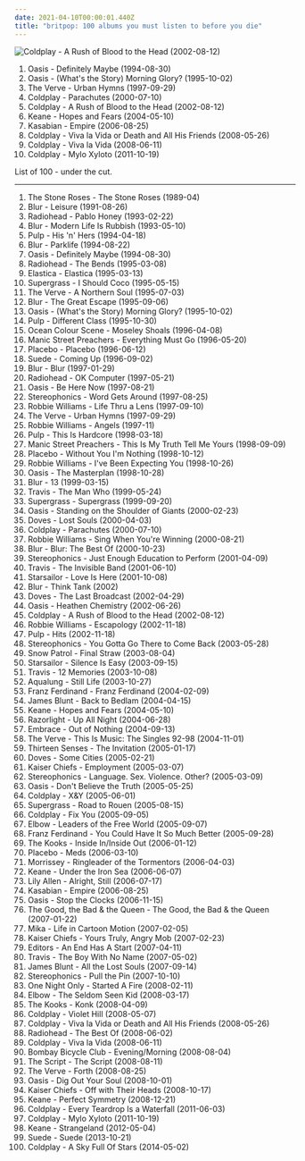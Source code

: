 ```yaml
---
date: 2021-04-10T00:00:01.440Z
title: "britpop: 100 albums you must listen to before you die"
---
```

![Coldplay - A Rush of Blood to the Head (2002-08-12)](http://coverartarchive.org/release/219b202d-290e-3960-b626-bf852a63bc50/1339509743-500.jpg "Coldplay - A Rush of Blood to the Head (2002-08-12)")
<ol class="albums">
<li data-cover="http://coverartarchive.org/release/9822581d-98bf-3f97-a94c-4b1350d090aa/1435221321-500.jpg" data-tags="britpop" role="button">Oasis - Definitely Maybe (1994-08-30)</li>
<li data-cover="http://coverartarchive.org/release/d6494c5a-a55a-45e3-a302-67bc721aadc7/10070793469-500.jpg" data-tags="britpop" role="button">Oasis - (What's the Story) Morning Glory? (1995-10-02)</li>
<li data-cover="http://coverartarchive.org/release/87c8acad-c20b-35c9-b9cc-26008b429346/2003833223-500.jpg" data-tags="britpop" role="button">The Verve - Urban Hymns (1997-09-29)</li>
<li data-cover="http://coverartarchive.org/release/435fc965-9121-461e-b8da-d9b505c9dc9b/4086974851-500.jpg" data-tags="coldplay, britpop" role="button">Coldplay - Parachutes (2000-07-10)</li>
<li data-cover="http://coverartarchive.org/release/219b202d-290e-3960-b626-bf852a63bc50/1339509743-500.jpg" data-tags="coldplay, rock" role="button">Coldplay - A Rush of Blood to the Head (2002-08-12)</li>
<li data-cover="http://coverartarchive.org/release/2b3a7d38-3a84-368a-8609-e7486f203182/16097162874-500.jpg" data-tags="keane, britpop" role="button">Keane - Hopes and Fears (2004-05-10)</li>
<li data-cover="https://via.placeholder.com/450" data-tags="indie, indie rock" role="button">Kasabian - Empire (2006-08-25)</li>
<li data-cover="https://img.discogs.com/5HWyWCwVw0BSss-Y20ynKvm-O2Q=/fit-in/450x450/filters:strip_icc():format(jpeg):mode_rgb():quality(90)/discogs-images/R-1376191-1244171157.jpeg.jpg" data-tags="rock, britpop, alternative" role="button">Coldplay - Viva la Vida or Death and All His Friends (2008-05-26)</li>
<li data-cover="http://coverartarchive.org/release/ae6f6141-57c8-4216-af1f-38950321571f/2071996976-500.jpg" data-tags="alternative, britpop" role="button">Coldplay - Viva la Vida (2008-06-11)</li>
<li data-cover="http://coverartarchive.org/release/0f26e8f3-b85c-457e-8893-5cd1edaa19a2/11469180351-500.jpg" data-tags="rock, alternative, britpop" role="button">Coldplay - Mylo Xyloto (2011-10-19)</li>
</ol>
List of 100 - under the cut.
<!-- more -->

_________________

<ol class="albums">
<li data-cover="http://coverartarchive.org/release/ab1e29e7-182d-4a5e-beae-f85ff9ac86d7/5791153967-500.jpg" data-tags="britpop, indie, madchester" role="button">
The Stone Roses - The Stone Roses (1989-04)
</li>
<li data-cover="http://coverartarchive.org/release/5834ce7b-007f-4e47-84bb-b4b66a6bdabf/4454840771-500.jpg" data-tags="britpop, alternative rock, 90s" role="button">
Blur - Leisure (1991-08-26)
</li>
<li data-cover="https://img.discogs.com/xqf09tHFSiPR9_WfaJUpGLq_MFw=/fit-in/485x484/filters:strip_icc():format(jpeg):mode_rgb():quality(90)/discogs-images/R-2660270-1433472219-9062.jpeg.jpg" data-tags="alternative rock, rock" role="button">
Radiohead - Pablo Honey (1993-02-22)
</li>
<li data-cover="https://img.discogs.com/IIbEc42J2O2aT_u8ZUtAgyslW5s=/fit-in/477x468/filters:strip_icc():format(jpeg):mode_rgb():quality(90)/discogs-images/R-1618035-1232651650.jpeg.jpg" data-tags="britpop" role="button">
Blur - Modern Life Is Rubbish (1993-05-10)
</li>
<li data-cover="http://coverartarchive.org/release/30a94519-0c6e-41ab-8a4e-77cccd91f477/4392724826-500.jpg" data-tags="britpop" role="button">
Pulp - His 'n' Hers (1994-04-18)
</li>
<li data-cover="http://coverartarchive.org/release/4ccd12b3-4bd0-4fdb-b85b-716d4f5b1d49/18480510416-500.jpg" data-tags="britpop" role="button">
Blur - Parklife (1994-08-22)
</li>
<li data-cover="http://coverartarchive.org/release/9822581d-98bf-3f97-a94c-4b1350d090aa/1435221321-500.jpg" data-tags="britpop" role="button">
Oasis - Definitely Maybe (1994-08-30)
</li>
<li data-cover="http://coverartarchive.org/release/42b46c84-2359-326a-87ee-bb056bd300c8/17814801695-500.jpg" data-tags="alternative rock, radiohead, rock" role="button">
Radiohead - The Bends (1995-03-08)
</li>
<li data-cover="http://coverartarchive.org/release/7225bbae-8050-4829-abee-56cd18f76143/15753015256-500.jpg" data-tags="britpop, 90s" role="button">
Elastica - Elastica (1995-03-13)
</li>
<li data-cover="https://img.discogs.com/NB0A7hMPY7Q9eDQZxgZigrMNMmc=/fit-in/600x523/filters:strip_icc():format(jpeg):mode_rgb():quality(90)/discogs-images/R-1198696-1493465983-6894.jpeg.jpg" data-tags="britpop" role="button">
Supergrass - I Should Coco (1995-05-15)
</li>
<li data-cover="http://coverartarchive.org/release/1ec3f8dc-27fe-31b1-ac45-f957da4e3773/28476982084-500.jpg" data-tags="90s, britpop, indie" role="button">
The Verve - A Northern Soul (1995-07-03)
</li>
<li data-cover="http://coverartarchive.org/release/0edabffa-5b99-3ea5-bdbf-2b7ed9979e13/5470330739-500.jpg" data-tags="britpop" role="button">
Blur - The Great Escape (1995-09-06)
</li>
<li data-cover="http://coverartarchive.org/release/d6494c5a-a55a-45e3-a302-67bc721aadc7/10070793469-500.jpg" data-tags="britpop" role="button">
Oasis - (What's the Story) Morning Glory? (1995-10-02)
</li>
<li data-cover="https://img.discogs.com/s2kgVe2UXnlqReVdt-lMk-bM1Kg=/fit-in/600x940/filters:strip_icc():format(jpeg):mode_rgb():quality(90)/discogs-images/R-7339432-1581917018-6968.jpeg.jpg" data-tags="britpop" role="button">
Pulp - Different Class (1995-10-30)
</li>
<li data-cover="http://coverartarchive.org/release/ea7092af-c2f7-4a52-bf3a-48b94d122bd4/14896150532-500.jpg" data-tags="britpop, rock" role="button">
Ocean Colour Scene - Moseley Shoals (1996-04-08)
</li>
<li data-cover="http://coverartarchive.org/release/dfaaddd9-622e-4e46-a572-4a6363abb1fb/14359140360-500.jpg" data-tags="britpop, rock, 90s" role="button">
Manic Street Preachers - Everything Must Go (1996-05-20)
</li>
<li data-cover="http://coverartarchive.org/release/dfd1efc5-a99d-4560-8141-4a26da18c209/8801167569-500.jpg" data-tags="alternative rock, alternative, rock" role="button">
Placebo - Placebo (1996-06-12)
</li>
<li data-cover="https://img.discogs.com/PJsTNfcs0chZc2eCLJQ_BFWzNCQ=/fit-in/600x521/filters:strip_icc():format(jpeg):mode_rgb():quality(90)/discogs-images/R-13125301-1548508144-6281.jpeg.jpg" data-tags="britpop" role="button">
Suede - Coming Up (1996-09-02)
</li>
<li data-cover="https://img.discogs.com/19Ohn_Om1CiWhELG3lzXVkC8F-M=/fit-in/600x380/filters:strip_icc():format(jpeg):mode_rgb():quality(90)/discogs-images/R-5351520-1391257193-7836.jpeg.jpg" data-tags="britpop" role="button">
Blur - Blur (1997-01-29)
</li>
<li data-cover="https://img.discogs.com/tqXnYlfINIcvurh1bdGgRyyXGy0=/fit-in/321x318/filters:strip_icc():format(jpeg):mode_rgb():quality(90)/discogs-images/R-3710459-1342392164-1799.jpeg.jpg" data-tags="alternative rock, alternative" role="button">
Radiohead - OK Computer (1997-05-21)
</li>
<li data-cover="http://coverartarchive.org/release/1231824a-0e79-4306-8a6c-47b069bb72f9/7309778630-500.jpg" data-tags="britpop" role="button">
Oasis - Be Here Now (1997-08-21)
</li>
<li data-cover="http://coverartarchive.org/release/afab61d1-01de-4f6c-9b0b-11521b4a91ec/11646447357-500.jpg" data-tags="britpop, rock" role="button">
Stereophonics - Word Gets Around (1997-08-25)
</li>
<li data-cover="https://img.discogs.com/srk4VKwvLYZHsdluO_-5sOpdufc=/fit-in/600x611/filters:strip_icc():format(jpeg):mode_rgb():quality(90)/discogs-images/R-14621763-1578342628-8323.jpeg.jpg" data-tags="pop, rock, britpop, british" role="button">
Robbie Williams - Life Thru a Lens (1997-09-10)
</li>
<li data-cover="http://coverartarchive.org/release/87c8acad-c20b-35c9-b9cc-26008b429346/2003833223-500.jpg" data-tags="britpop" role="button">
The Verve - Urban Hymns (1997-09-29)
</li>
<li data-cover="https://img.discogs.com/W4khNoo90CadCiLmJK2Ef-xtYZ8=/fit-in/600x604/filters:strip_icc():format(jpeg):mode_rgb():quality(90)/discogs-images/R-1033179-1546903380-6137.jpeg.jpg" data-tags="alternative, robbie williams, indie, rock, british" role="button">
Robbie Williams - Angels (1997-11)
</li>
<li data-cover="https://img.discogs.com/oM7KNuQxHiQ928Pu0wPwuEnxyyM=/fit-in/306x274/filters:strip_icc():format(jpeg):mode_rgb():quality(90)/discogs-images/R-1588511-1230506858.jpeg.jpg" data-tags="britpop" role="button">
Pulp - This Is Hardcore (1998-03-18)
</li>
<li data-cover="https://img.discogs.com/uIjAHLlHTOPWsyeSt8OeDiyNSp4=/fit-in/600x602/filters:strip_icc():format(jpeg):mode_rgb():quality(90)/discogs-images/R-1949110-1608819307-6647.jpeg.jpg" data-tags="alternative rock, britpop" role="button">
Manic Street Preachers - This Is My Truth Tell Me Yours (1998-09-09)
</li>
<li data-cover="http://coverartarchive.org/release/65957f4b-9596-4ef3-b98f-17579f982a5a/7370234626-500.jpg" data-tags="alternative rock" role="button">
Placebo - Without You I'm Nothing (1998-10-12)
</li>
<li data-cover="http://coverartarchive.org/release/97242b22-9778-4864-920b-3dfc4c104036/15402431156-500.jpg" data-tags="pop, britpop" role="button">
Robbie Williams - I've Been Expecting You (1998-10-26)
</li>
<li data-cover="http://coverartarchive.org/release/e440941e-42df-3a68-9e95-9b4b096d2cb4/1572841343-500.jpg" data-tags="britpop" role="button">
Oasis - The Masterplan (1998-10-28)
</li>
<li data-cover="http://coverartarchive.org/release/16a2fa8b-480e-3d58-8c42-684b9bec1493/7940071006-500.jpg" data-tags="britpop" role="button">
Blur - 13 (1999-03-15)
</li>
<li data-cover="http://coverartarchive.org/release/bcbc7ed8-6b81-31d3-85d5-7cca535210dd/17694457523-500.jpg" data-tags="britpop" role="button">
Travis - The Man Who (1999-05-24)
</li>
<li data-cover="https://img.discogs.com/MRImJdottw_ihtI3vM-IfxwQlKE=/fit-in/600x535/filters:strip_icc():format(jpeg):mode_rgb():quality(90)/discogs-images/R-805737-1563297866-9515.jpeg.jpg" data-tags="britpop" role="button">
Supergrass - Supergrass (1999-09-20)
</li>
<li data-cover="http://coverartarchive.org/release/a807034d-09ee-3d4c-9566-06d114c1fc6c/5710869185-500.jpg" data-tags="britpop, rock" role="button">
Oasis - Standing on the Shoulder of Giants (2000-02-23)
</li>
<li data-cover="http://coverartarchive.org/release/81776221-c3ae-4662-8f2f-7a239cbb24af/27974433834-500.jpg" data-tags="indie rock, britpop" role="button">
Doves - Lost Souls (2000-04-03)
</li>
<li data-cover="http://coverartarchive.org/release/435fc965-9121-461e-b8da-d9b505c9dc9b/4086974851-500.jpg" data-tags="coldplay, britpop" role="button">
Coldplay - Parachutes (2000-07-10)
</li>
<li data-cover="http://coverartarchive.org/release/b85f3519-c771-3267-92c0-cf509db2eba0/2454107403-500.jpg" data-tags="pop" role="button">
Robbie Williams - Sing When You're Winning (2000-08-21)
</li>
<li data-cover="https://img.discogs.com/BNPK4_Ne6b4KcwnpPc1LVSrUNmc=/fit-in/440x626/filters:strip_icc():format(jpeg):mode_rgb():quality(90)/discogs-images/R-2790057-1308314541.jpeg.jpg" data-tags="britpop" role="button">
Blur - Blur: The Best Of (2000-10-23)
</li>
<li data-cover="https://img.discogs.com/R3So1-sky63DhEQ1Mm8y7zbCOgw=/fit-in/600x600/filters:strip_icc():format(jpeg):mode_rgb():quality(90)/discogs-images/R-702238-1490701455-2106.jpeg.jpg" data-tags="britpop, rock, indie rock" role="button">
Stereophonics - Just Enough Education to Perform (2001-04-09)
</li>
<li data-cover="https://via.placeholder.com/450" data-tags="britpop, travis" role="button">
Travis - The Invisible Band (2001-06-10)
</li>
<li data-cover="https://img.discogs.com/E7K2dUvuC731u-MhaenRXESSYbk=/fit-in/600x596/filters:strip_icc():format(jpeg):mode_rgb():quality(90)/discogs-images/R-1320995-1209578279.jpeg.jpg" data-tags="britpop, british" role="button">
Starsailor - Love Is Here (2001-10-08)
</li>
<li data-cover="https://img.discogs.com/JYweVK-MP3wZ3FKa9znVYZ8HtjU=/fit-in/600x597/filters:strip_icc():format(jpeg):mode_rgb():quality(90)/discogs-images/R-665319-1214141347.jpeg.jpg" data-tags="britpop" role="button">
Blur - Think Tank (2002)
</li>
<li data-cover="http://coverartarchive.org/release/5e306f81-9a7c-3d3a-9393-43dd35440717/24893740190-500.jpg" data-tags="britpop, indie" role="button">
Doves - The Last Broadcast (2002-04-29)
</li>
<li data-cover="http://coverartarchive.org/release/22dacc34-e04f-4b9e-97a5-3dedd3b0a56e/15356731606-500.jpg" data-tags="britpop, rock" role="button">
Oasis - Heathen Chemistry (2002-06-26)
</li>
<li data-cover="http://coverartarchive.org/release/219b202d-290e-3960-b626-bf852a63bc50/1339509743-500.jpg" data-tags="coldplay, rock" role="button">
Coldplay - A Rush of Blood to the Head (2002-08-12)
</li>
<li data-cover="http://coverartarchive.org/release/4af3d5df-674c-3d37-903c-b9ced24d5c3a/21168360245-500.jpg" data-tags="pop, robbie williams" role="button">
Robbie Williams - Escapology (2002-11-18)
</li>
<li data-cover="https://via.placeholder.com/450" data-tags="indie, rock, britpop, sheffield allsorts, fear of music" role="button">
Pulp - Hits (2002-11-18)
</li>
<li data-cover="https://img.discogs.com/hbOAG3Ic7GeK9dMEWfMYOzKBJgM=/fit-in/600x609/filters:strip_icc():format(jpeg):mode_rgb():quality(90)/discogs-images/R-1684540-1435487995-6290.jpeg.jpg" data-tags="rock, indie rock, indie, britpop" role="button">
Stereophonics - You Gotta Go There to Come Back (2003-05-28)
</li>
<li data-cover="http://coverartarchive.org/release/054cda68-baca-455e-9fdb-8c9663be2280/21752177114-500.jpg" data-tags="indie, alternative, indie rock, rock" role="button">
Snow Patrol - Final Straw (2003-08-04)
</li>
<li data-cover="https://img.discogs.com/jrWVzobDRoF5M8iFRO0_ha-z8PQ=/fit-in/600x592/filters:strip_icc():format(jpeg):mode_rgb():quality(90)/discogs-images/R-434193-1482085620-7376.jpeg.jpg" data-tags="britpop, indie rock" role="button">
Starsailor - Silence Is Easy (2003-09-15)
</li>
<li data-cover="http://coverartarchive.org/release/47a1f944-e46f-4a7e-b882-1632c9397176/15016689641-500.jpg" data-tags="britpop, indie" role="button">
Travis - 12 Memories (2003-10-08)
</li>
<li data-cover="https://img.discogs.com/3Sm3W8uRKa4ng_mHSjtC02riH8A=/fit-in/150x150/filters:strip_icc():format(jpeg):mode_rgb():quality(90)/discogs-images/R-2208233-1323194011.jpeg.jpg" data-tags="soundtrack, jazz, chill, alternative, power pop, singer-songwriter, britpop, pop-rock, amaranth, purchase, hard to find, maarts, still life, happy at work, favorite cds, thoughtfully, wanted album, granka, go get it" role="button">
Aqualung - Still Life (2003-10-27)
</li>
<li data-cover="http://coverartarchive.org/release/b434a801-3c05-46e2-8d43-6a56b77f56c6/8875665067-500.jpg" data-tags="indie rock, indie, franz ferdinand, rock" role="button">
Franz Ferdinand - Franz Ferdinand (2004-02-09)
</li>
<li data-cover="http://coverartarchive.org/release/f4cde382-f2c4-40e2-944a-8a01a97990be/5656611590-500.jpg" data-tags="james blunt, pop" role="button">
James Blunt - Back to Bedlam (2004-04-15)
</li>
<li data-cover="http://coverartarchive.org/release/2b3a7d38-3a84-368a-8609-e7486f203182/16097162874-500.jpg" data-tags="keane, britpop" role="button">
Keane - Hopes and Fears (2004-05-10)
</li>
<li data-cover="https://img.discogs.com/2SvKCAYi00xoyMoUETY-bjnYcx0=/fit-in/300x300/filters:strip_icc():format(jpeg):mode_rgb():quality(90)/discogs-images/R-1830389-1298567872.jpeg.jpg" data-tags="indie rock, indie, british" role="button">
Razorlight - Up All Night (2004-06-28)
</li>
<li data-cover="https://img.discogs.com/bCvo0u-fI1fMoH0mlxLYtvXgbiQ=/fit-in/600x592/filters:strip_icc():format(jpeg):mode_rgb():quality(90)/discogs-images/R-386356-1503234124-5162.jpeg.jpg" data-tags="britpop" role="button">
Embrace - Out of Nothing (2004-09-13)
</li>
<li data-cover="http://coverartarchive.org/release/c8130bea-adf4-4c8f-8784-594e537e1082/20162514827-500.jpg" data-tags="britpop" role="button">
The Verve - This Is Music: The Singles 92-98 (2004-11-01)
</li>
<li data-cover="http://coverartarchive.org/release/526b1aea-47d2-4e65-92c4-668a5523b99a/5679584618-500.jpg" data-tags="britpop, indie" role="button">
Thirteen Senses - The Invitation (2005-01-17)
</li>
<li data-cover="http://coverartarchive.org/release/b0ba7c08-6c6b-37f3-b9e6-4cbcd4669e5e/13933926349-500.jpg" data-tags="indie rock" role="button">
Doves - Some Cities (2005-02-21)
</li>
<li data-cover="https://img.discogs.com/fx-3qtaLGu4XcxypfYKwWSLP_i0=/fit-in/549x466/filters:strip_icc():format(jpeg):mode_rgb():quality(90)/discogs-images/R-3501014-1389844857-4827.jpeg.jpg" data-tags="indie rock, indie" role="button">
Kaiser Chiefs - Employment (2005-03-07)
</li>
<li data-cover="http://coverartarchive.org/release/99084d9d-9318-3869-a8ad-6435dc19f34d/2721408614-500.jpg" data-tags="britpop, rock, indie" role="button">
Stereophonics - Language. Sex. Violence. Other? (2005-03-09)
</li>
<li data-cover="https://via.placeholder.com/450" data-tags="britpop" role="button">
Oasis - Don't Believe the Truth (2005-05-25)
</li>
<li data-cover="https://via.placeholder.com/450" data-tags="rock, coldplay, alternative rock, alternative" role="button">
Coldplay - X&Y (2005-06-01)
</li>
<li data-cover="https://via.placeholder.com/450" data-tags="rock, alternative, britpop, indie" role="button">
Supergrass - Road to Rouen (2005-08-15)
</li>
<li data-cover="http://coverartarchive.org/release/745378c5-be6e-4500-b507-c50c6e175970/15823905696-500.jpg" data-tags="coldplay, rock, alternative rock, britpop" role="button">
Coldplay - Fix You (2005-09-05)
</li>
<li data-cover="http://coverartarchive.org/release/7b62c161-6a50-3393-a5c2-c346c5a15a0d/26560719952-500.jpg" data-tags="rock, britpop" role="button">
Elbow - Leaders of the Free World (2005-09-07)
</li>
<li data-cover="http://coverartarchive.org/release/3e22c870-8aea-4f5a-8ecc-348df4f39165/1560405303-500.jpg" data-tags="indie rock, rock" role="button">
Franz Ferdinand - You Could Have It So Much Better (2005-09-28)
</li>
<li data-cover="https://img.discogs.com/UgYBf3eY904cb7WoJCaJgScI9yc=/fit-in/600x603/filters:strip_icc():format(jpeg):mode_rgb():quality(90)/discogs-images/R-4047995-1510080801-8275.jpeg.jpg" data-tags="indie" role="button">
The Kooks - Inside In/Inside Out (2006-01-12)
</li>
<li data-cover="http://coverartarchive.org/release/f1fcbdf0-9ead-36ca-b626-adcace29466a/22951926167-500.jpg" data-tags="alternative rock, alternative, rock, placebo" role="button">
Placebo - Meds (2006-03-10)
</li>
<li data-cover="http://coverartarchive.org/release/04a5715f-0842-3e8d-93cd-37ae9163de69/16356973756-500.jpg" data-tags="britpop, indie, 00s" role="button">
Morrissey - Ringleader of the Tormentors (2006-04-03)
</li>
<li data-cover="http://coverartarchive.org/release/2990c760-3bb2-38c2-bcf5-fc67df98280f/6784302382-500.jpg" data-tags="britpop, indie" role="button">
Keane - Under the Iron Sea (2006-06-07)
</li>
<li data-cover="http://coverartarchive.org/release/7775091e-b300-4dce-849e-93dbaa96eab5/7457813154-500.jpg" data-tags="pop" role="button">
Lily Allen - Alright, Still (2006-07-17)
</li>
<li data-cover="https://via.placeholder.com/450" data-tags="indie, indie rock" role="button">
Kasabian - Empire (2006-08-25)
</li>
<li data-cover="http://coverartarchive.org/release/d4cba698-1145-443b-9c5e-83217f0607b6/5375956926-500.jpg" data-tags="rock" role="button">
Oasis - Stop the Clocks (2006-11-15)
</li>
<li data-cover="https://img.discogs.com/T7_pLWM6rGnFtXYFAbqToMmrRe4=/fit-in/600x585/filters:strip_icc():format(jpeg):mode_rgb():quality(90)/discogs-images/R-887153-1203597059.jpeg.jpg" data-tags="alternative, indie, rock, britpop, 00s" role="button">
The Good, the Bad & the Queen - The Good, the Bad & the Queen (2007-01-22)
</li>
<li data-cover="https://img.discogs.com/FJRuQ-u_ekJz7axuWvYJow0CTTQ=/fit-in/600x600/filters:strip_icc():format(jpeg):mode_rgb():quality(90)/discogs-images/R-4326266-1508526547-8034.jpeg.jpg" data-tags="pop" role="button">
Mika - Life in Cartoon Motion (2007-02-05)
</li>
<li data-cover="https://via.placeholder.com/450" data-tags="indie rock, rock, britpop" role="button">
Kaiser Chiefs - Yours Truly, Angry Mob (2007-02-23)
</li>
<li data-cover="https://img.discogs.com/nmM1U3DYX_Qh985bIxtRQL9zvuk=/fit-in/600x600/filters:strip_icc():format(jpeg):mode_rgb():quality(90)/discogs-images/R-1002272-1460092546-5073.jpeg.jpg" data-tags="indie rock, indie" role="button">
Editors - An End Has A Start (2007-04-11)
</li>
<li data-cover="http://coverartarchive.org/release/9531dc7b-dca8-373c-b41f-94bee7b4c661/25387153577-500.jpg" data-tags="britpop" role="button">
Travis - The Boy With No Name (2007-05-02)
</li>
<li data-cover="https://via.placeholder.com/450" data-tags="james blunt, pop" role="button">
James Blunt - All the Lost Souls (2007-09-14)
</li>
<li data-cover="http://coverartarchive.org/release/78a30a53-7278-4aa2-bee5-dbfe741a3675/21188045762-500.jpg" data-tags="rock, britpop" role="button">
Stereophonics - Pull the Pin (2007-10-10)
</li>
<li data-cover="http://coverartarchive.org/release/64a3d0dc-f407-32f3-956d-116bfb24de0c/17454285949-500.jpg" data-tags="indie, indie pop, britpop" role="button">
One Night Only - Started A Fire (2008-02-11)
</li>
<li data-cover="https://via.placeholder.com/450" data-tags="rock, indie" role="button">
Elbow - The Seldom Seen Kid (2008-03-17)
</li>
<li data-cover="http://coverartarchive.org/release/108ff541-d605-3cd0-bd71-c7626dd224c3/15041273179-500.jpg" data-tags="indie, indie rock" role="button">
The Kooks - Konk (2008-04-09)
</li>
<li data-cover="https://img.discogs.com/iL8ENhEknvLI_dcioqf9KzHrW0Q=/fit-in/600x636/filters:strip_icc():format(jpeg):mode_rgb():quality(90)/discogs-images/R-8051338-1454197968-4134.jpeg.jpg" data-tags="britpop" role="button">
Coldplay - Violet Hill (2008-05-07)
</li>
<li data-cover="https://img.discogs.com/5HWyWCwVw0BSss-Y20ynKvm-O2Q=/fit-in/450x450/filters:strip_icc():format(jpeg):mode_rgb():quality(90)/discogs-images/R-1376191-1244171157.jpeg.jpg" data-tags="rock, britpop, alternative" role="button">
Coldplay - Viva la Vida or Death and All His Friends (2008-05-26)
</li>
<li data-cover="http://coverartarchive.org/release/af8722d8-6248-4b9c-9d30-2183eafa2ed9/7955669731-500.jpg" data-tags="rock, alternative, alternative rock, indie" role="button">
Radiohead - The Best Of (2008-06-02)
</li>
<li data-cover="http://coverartarchive.org/release/ae6f6141-57c8-4216-af1f-38950321571f/2071996976-500.jpg" data-tags="alternative, britpop" role="button">
Coldplay - Viva la Vida (2008-06-11)
</li>
<li data-cover="http://coverartarchive.org/release/ab89d81d-9744-4dae-84df-33b8ce644035/28302499242-500.jpg" data-tags="indie, rock, british, indie pop, indie rock, britpop" role="button">
Bombay Bicycle Club - Evening/Morning (2008-08-04)
</li>
<li data-cover="http://coverartarchive.org/release/1df1d4e8-ef3c-3513-b982-845edd9c371b/6635580720-500.jpg" data-tags="pop rock" role="button">
The Script - The Script (2008-08-11)
</li>
<li data-cover="http://coverartarchive.org/release/25d512f0-ecd2-3392-9eb5-aa58f3e0a5d1/20119494601-500.jpg" data-tags="rock, britpop" role="button">
The Verve - Forth (2008-08-25)
</li>
<li data-cover="http://coverartarchive.org/release/388ac97b-960d-368b-8a3c-f69c7d95584b/15783371400-500.jpg" data-tags="britpop, rock" role="button">
Oasis - Dig Out Your Soul (2008-10-01)
</li>
<li data-cover="https://img.discogs.com/kJ4wLalFEADFJLPeMcKLqSchBdc=/fit-in/600x601/filters:strip_icc():format(jpeg):mode_rgb():quality(90)/discogs-images/R-3541080-1576383388-7770.jpeg.jpg" data-tags="indie, britpop, rock" role="button">
Kaiser Chiefs - Off with Their Heads (2008-10-17)
</li>
<li data-cover="https://img.discogs.com/YsK8Ta9EizoLHPgxNAi6-gEzA9Y=/fit-in/475x475/filters:strip_icc():format(jpeg):mode_rgb():quality(90)/discogs-images/R-1494954-1223975134.jpeg.jpg" data-tags="britpop" role="button">
Keane - Perfect Symmetry (2008-12-21)
</li>
<li data-cover="http://coverartarchive.org/release/9394804c-b1f7-4ff1-9539-8f996a7feb7b/15824307211-500.jpg" data-tags="rock, coldplay, britpop" role="button">
Coldplay - Every Teardrop Is a Waterfall (2011-06-03)
</li>
<li data-cover="http://coverartarchive.org/release/0f26e8f3-b85c-457e-8893-5cd1edaa19a2/11469180351-500.jpg" data-tags="rock, alternative, britpop" role="button">
Coldplay - Mylo Xyloto (2011-10-19)
</li>
<li data-cover="https://img.discogs.com/rpgQAP5BAJXCNQ8MRpdEF4eyK-I=/fit-in/600x600/filters:strip_icc():format(jpeg):mode_rgb():quality(90)/discogs-images/R-6914456-1429398271-3427.jpeg.jpg" data-tags="britpop, alternative rock" role="button">
Keane - Strangeland (2012-05-04)
</li>
<li data-cover="http://coverartarchive.org/release/7cdac008-aaa2-4741-98ad-e4089dff00b2/6644098737-500.jpg" data-tags="britpop" role="button">
Suede - Suede (2013-10-21)
</li>
<li data-cover="http://coverartarchive.org/release/24454dba-2bcc-479f-bb65-afde78e9845c/7721396837-500.jpg" data-tags="electronic, rock, alternative, alternative rock, britpop, coldplay" role="button">
Coldplay - A Sky Full Of Stars (2014-05-02)
</li>
</ol>